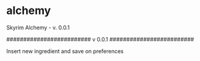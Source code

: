 # alchemy
Skyrim Alchemy - v. 0.0.1

#########################
v 0.0.1
#########################

Insert new ingredient and save on preferences
